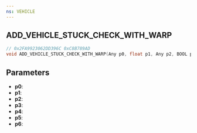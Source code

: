 ```yaml
---
ns: VEHICLE
---
```

## ADD_VEHICLE_STUCK_CHECK_WITH_WARP

```c
// 0x2FA9923062DD396C 0xC8B789AD
void ADD_VEHICLE_STUCK_CHECK_WITH_WARP(Any p0, float p1, Any p2, BOOL p3, BOOL p4, BOOL p5, Any p6);
```


## Parameters
* **p0**: 
* **p1**: 
* **p2**: 
* **p3**: 
* **p4**: 
* **p5**: 
* **p6**: 

